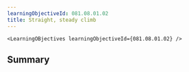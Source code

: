 ```yaml
---
learningObjectiveId: 081.08.01.02
title: Straight, steady climb
---
```


```tsx eval
<LearningOBjectives learningObjectiveId={081.08.01.02} />
```

## Summary
